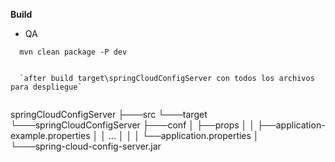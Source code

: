 
**Build**

 - QA 

 ```
   mvn clean package -P dev
 ```
 
 ```
   
   `after build target\springCloudConfigServer con todos los archivos para despliegue`


 ```
springCloudConfigServer
├───src
└───target
    └───springCloudConfigServer
        ├───conf
        │   ├──props
        │   │  ├──application-example.properties
        │   │  ...
        │   │
        │   └──application.properties
        │   
        └───spring-cloud-config-server.jar
 ```


 
